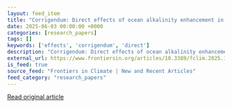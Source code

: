 ```yaml
---
layout: feed_item
title: "Corrigendum: Direct effects of ocean alkalinity enhancement in the Baltic Sea–results from in-silico experiments"
date: 2025-06-03 00:00:00 +0000
categories: [research_papers]
tags: []
keywords: ['effects', 'corrigendum', 'direct']
description: "Corrigendum: Direct effects of ocean alkalinity enhancement in the Baltic Sea–results from in-silico experiments"
external_url: https://www.frontiersin.org/articles/10.3389/fclim.2025.1625156
is_feed: true
source_feed: "Frontiers in Climate | New and Recent Articles"
feed_category: "research_papers"
---
```




[Read original article](https://www.frontiersin.org/articles/10.3389/fclim.2025.1625156)
